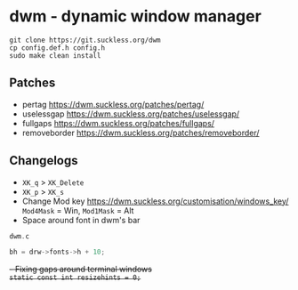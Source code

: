 # dwm - dynamic window manager
`git clone https://git.suckless.org/dwm`  
`cp config.def.h config.h`  
`sudo make clean install`

## Patches

- pertag https://dwm.suckless.org/patches/pertag/
- uselessgap https://dwm.suckless.org/patches/uselessgap/
- fullgaps https://dwm.suckless.org/patches/fullgaps/
- removeborder https://dwm.suckless.org/patches/removeborder/

## Changelogs

- `XK_q` > `XK_Delete`
- `XK_p` > `XK_s`
- Change Mod key https://dwm.suckless.org/customisation/windows_key/  
`Mod4Mask` = Win, `Mod1Mask` = Alt
- Space around font in dwm's bar
```c
dwm.c

bh = drw->fonts->h + 10;
```
~~- Fixing gaps around terminal windows~~  
~~`static const int resizehints = 0;`~~
